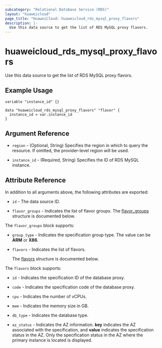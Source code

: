 ```yaml
---
subcategory: "Relational Database Service (RDS)"
layout: "huaweicloud"
page_title: "HuaweiCloud: huaweicloud_rds_mysql_proxy_flavors"
description: |-
  Use this data source to get the list of RDS MySQL proxy flavors.
---
```


# huaweicloud_rds_mysql_proxy_flavors

Use this data source to get the list of RDS MySQL proxy flavors.

## Example Usage

```hcl
variable "instance_id" {}

data "huaweicloud_rds_mysql_proxy_flavors" "flavor" {
  instance_id = var.instance_id
}
```

## Argument Reference

* `region` - (Optional, String) Specifies the region in which to query the resource.
  If omitted, the provider-level region will be used.

* `instance_id` - (Required, String) Specifies the ID of RDS MySQL instance.

## Attribute Reference

In addition to all arguments above, the following attributes are exported:

* `id` - The data source ID.

* `flavor_groups` - Indicates the list of flavor groups.
  The [flavor_groups](#flavor_groups_struct) structure is documented below.

<a name="flavor_groups_struct"></a>
The `flavor_groups` block supports:

* `group_type` - Indicates the specification group type. The value can be **ARM** or **X86**.

* `flavors` - Indicates the list of flavors.

  The [flavors](#flavor_groups_flavors_struct) structure is documented below.

<a name="flavor_groups_flavors_struct"></a>
The `flavors` block supports:

* `id` - Indicates the specification ID of the database proxy.

* `code` - Indicates the specification code of the database proxy.

* `cpu` - Indicates the number of vCPUs.

* `mem` - Indicates the memory size in GB.

* `db_type` - Indicates the database type.

* `az_status` - Indicates the AZ information. **key** indicates the AZ associated with the specification, and **value**
  indicates the specification status in the AZ. Only the specification status in the AZ where the primary instance is
  located is displayed.

